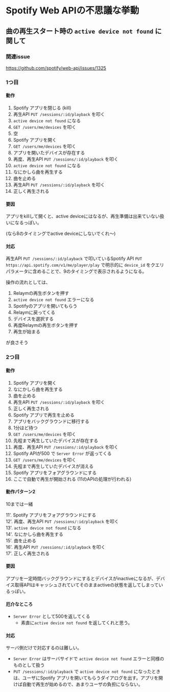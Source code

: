 # Spotify Web APIの不思議な挙動

## 曲の再生スタート時の `active device not found` に関して

### 関連issue

https://github.com/spotify/web-api/issues/1325

### 1つ目

#### 動作

1. Spotify アプリを閉じる (kill)
2. 再生API `PUT /sessions/:id/playback` を叩く
3. `active device not found` になる
4. `GET /users/me/devices` を叩く
5. 空
6. Spotify アプリを開く
7. `GET /users/me/devices` を叩く
8. アプリを開いたデバイスが存在する
9. 再度、再生API `PUT /sessions/:id/playback` を叩く
10. `active device not found` になる
11. なにかしら曲を再生する
12. 曲を止める
13. 再生API `PUT /sessions/:id/playback` を叩く
14. 正しく再生される

#### 要因

アプリをkillして開くと、active deviceにはなるが、再生準備は出来ていない扱いになるっぽい。

(なら8のタイミングでactive deviceにしないでくれ〜)

#### 対応

再生API `PUT /sessions/:id/playback` で叩いているSpotify API `PUT https://api.spotify.com/v1/me/player/play` で明示的に `device_id` をクエリパラメータに含めることで、9のタイミングで表示されるようになる。

操作の流れとしては、

1. Relaymの再生ボタンを押す
2. `active device not found` エラーになる
3. Spotifyのアプリを開いてもらう
4. Relaymに戻ってくる
5. デバイスを選択する
6. 再度Relaymの再生ボタンを押す
7. 再生が始まる

が良さそう

### 2つ目

#### 動作

1. Spotify アプリを開く
2. なにかしら曲を再生する
3. 曲を止める
4. 再生API `PUT /sessions/:id/playback` を叩く
5. 正しく再生される
6. Spotify アプリで再生を止める
7. アプリをバックグラウンドに移行する
8. 1分ほど待つ
9. `GET /users/me/devices` を叩く
10. 先程まで再生していたデバイスが存在する
11. 再度、再生API `PUT /sessions/:id/playback` を叩く
12. Spotify APIが500 で `Server Error` が返ってくる
13. `GET /users/me/devices` を叩く
14. 先程まで再生していたデバイスが消える
15. Spotify アプリをフォアグラウンドにする
16. ここで自動で再生が開始される (11のAPIの処理が行われる)

#### 動作パターン2

10までは一緒

11'. Spotify アプリをフォアグラウンドにする  
12'. 再度、再生API `PUT /sessions/:id/playback` を叩く  
13'. `active device not found` になる  
14'. なにかしら曲を再生する  
15'. 曲を止める  
16'. 再生API `PUT /sessions/:id/playback` を叩く  
17'. 正しく再生される  

#### 要因

アプリを一定時間バックグラウンドにするとデバイスがinactiveになるが、デバイス取得APIはキャッシュされていてそのままactiveの状態を返してしまっているっぽい。

#### 厄介なところ

- `Server Error` として500を返してくる
    - 素直に`active device not found` を返してくれと思う。

#### 対応

サーバ側だけで対応するのは難しい。

- `Server Error` はサーバサイドで `active device not found` エラーと同様のものとして扱う
- `PUT /sessions/:id/playback` で `active device not found` になったときは、ユーザにSpotify アプリを開いてもらうダイアログを出す。アプリを開けば自動で再生が始めるので、あまりユーザの負担にならない。


